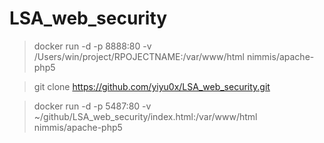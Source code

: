 # LSA_web_security


> docker run -d -p 8888:80 -v /Users/win/project/RPOJECTNAME:/var/www/html nimmis/apache-php5

> git clone https://github.com/yiyu0x/LSA_web_security.git

> docker run -d -p 5487:80 -v ~/github/LSA_web_security/index.html:/var/www/html nimmis/apache-php5  
